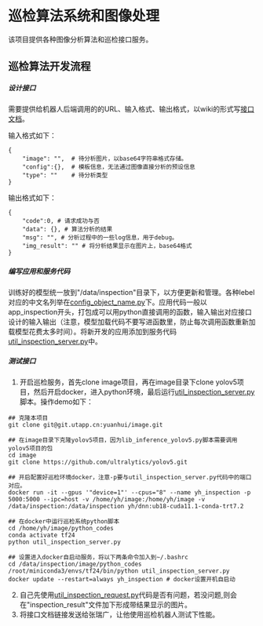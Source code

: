 # 巡检算法系统和图像处理
该项目提供各种图像分析算法和巡检接口服务。

## 巡检算法开发流程

##### 设计接口
需要提供给机器人后端调用的的URL、输入格式、输出格式，以wiki的形式写[接口文档](https://git.utapp.cn/xunshi-ai/json-http-interface)。

输入格式如下：
```
{
    "image": "",  # 待分析图片，以base64字符串格式存储。
    "config":{},  # 模板信息，无法通过图像直接分析的预设信息
    "type": ""    # 待分析类型
}
```
输出格式如下：
```
{
    "code":0, # 请求成功与否
    "data": {}, # 算法分析的结果
    "msg": "", # 分析过程中的一些log信息，用于debug。
    "img_result": "" # 将分析结果显示在图片上，base64格式
}

```
##### 编写应用和服务代码
训练好的模型统一放到"/data/inspection"目录下，以方便更新和管理。各种lebel对应的中文名列举在[config_object_name.py](https://git.utapp.cn/utiva/image/-/blob/main/python_codes/config_object_name.py)下。应用代码一般以app_inspection开头，打包成可以用python直接调用的函数，输入输出对应接口设计的输入输出（注意，模型加载代码不要写进函数里，防止每次调用函数重新加载模型花费太多时间）。将新开发的应用添加到服务代码[util_inspection_server.py](https://git.utapp.cn/yuanhui/image/-/blob/main/python_codes/util_inspection_server.py)中。
##### 测试接口
1. 开启巡检服务，首先clone image项目，再在image目录下clone yolov5项目，然后开启docker，进入python环境，最后运行[util_inspection_server.py](https://git.utapp.cn/yuanhui/image/-/blob/main/python_codes/util_inspection_server.py)脚本。操作demo如下：
```
## 克隆本项目
git clone git@git.utapp.cn:yuanhui/image.git

## 在image目录下克隆yolov5项目，因为lib_inference_yolov5.py脚本需要调用yolov5项目的包
cd image
git clone https://github.com/ultralytics/yolov5.git

## 开启配置好巡检环境docker，注意-p要与util_inspection_server.py代码中的端口对应。
docker run -it --gpus '"device=1"' --cpus="8" --name yh_inspection -p 5000:5000 --ipc=host -v /home/yh/image:/home/yh/image -v /data/inspection:/data/inspection yh/dnn:ub18-cuda11.1-conda-trt7.2 

## 在docker中运行巡检系统python脚本
cd /home/yh/image/python_codes 
conda activate tf24 
python util_inspection_server.py 

## 设置进入docker自启动服务，将以下两条命令加入到~/.bashrc
cd /data/inspection/image/python_codes
/root/miniconda3/envs/tf24/bin/python util_inspection_server.py
docker update --restart=always yh_inspection # docker设置开机自启动
```
2. 自己先使用[util_inspection_request.py](https://git.utapp.cn/utiva/image/-/blob/main/python_codes/util_inspection_request.py)代码是否有问题，若没问题,则会在"inspection_result"文件加下形成带结果显示的图片。
3. 将接口文档链接发送给张瑞广，让他使用巡检机器人测试下性能。

